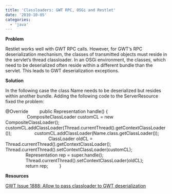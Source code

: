 ```yaml
---
title: 'Classloaders: GWT RPC, OSGi and Restlet'
date: '2010-10-05'
categories:
  - 'java'
---
```


**Problem**

Restlet works well with GWT RPC calls. However, for GWT‘s RPC deserialization mechanism, the classes of transmitted objects must reside in the servlet‘s thread classloader. In an OSGi environment, the classes, which need to be deserialized often reside within a different bundle than the servlet. This leads to GWT deserialization exceptions.

**Solution**

In the following case the class Name needs to be deserialized but resides within another bundle. Adding the following code to the ServerResource fixed the problem:

@Override         public Representation handle() {                                                    CompositeClassLoader customCL = new CompositeClassLoader();                  customCL.addClassLoader(Thread.currentThread().getContextClassLoader());                  customCL.addClassLoader(Name.class.getClassLoader());                                   ClassLoader oldCL = Thread.currentThread().getContextClassLoader();                  Thread.currentThread().setContextClassLoader(customCL);                                  Representation rep = super.handle();                                  Thread.currentThread().setContextClassLoader(oldCL);                                  return rep;         }

**Resources**

[GWT Issue 1888: Allow to pass classloader to GWT deserialization](http://code.google.com/p/google-web-toolkit/issues/detail?id=1888)
